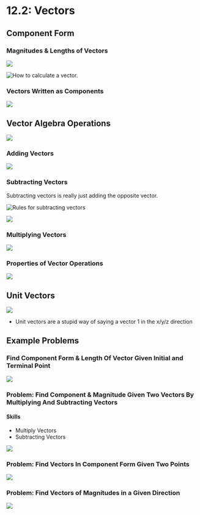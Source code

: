 # 12.2: Vectors

## Component Form

### Magnitudes & Lengths of Vectors

![](../../../.gitbook/assets/image%20%28284%29.png)

![How to calculate a vector. ](../../../.gitbook/assets/image%20%28316%29.png)

### Vectors Written as Components

![](../../../.gitbook/assets/image%20%28345%29.png)

## Vector Algebra Operations

![](../../../.gitbook/assets/image%20%28292%29.png)

### Adding Vectors

![](../../../.gitbook/assets/image%20%28281%29.png)

### Subtracting Vectors

Subtracting vectors is really just adding the opposite vector. 

![Rules for subtracting vectors](../../../.gitbook/assets/image%20%28324%29.png)

![](../../../.gitbook/assets/image%20%28337%29.png)

### Multiplying Vectors

![](../../../.gitbook/assets/image%20%28331%29.png)

### Properties of Vector Operations

![](../../../.gitbook/assets/image%20%28303%29.png)

## Unit Vectors

![](../../../.gitbook/assets/image%20%28311%29.png)

* Unit vectors are a stupid way of saying a vector 1 in the x/y/z direction



## Example Problems

### Find Component Form & Length Of Vector Given Initial and Terminal Point

![](../../../.gitbook/assets/image%20%28326%29.png)

### Problem: Find Component & Magnitude Given Two Vectors By Multiplying And Subtracting Vectors

#### Skills

* Multiply Vectors
* Subtracting Vectors

![](../../../.gitbook/assets/image%20%28258%29%20%282%29%20%282%29%20%282%29%20%282%29%20%281%29.png)

### Problem: Find Vectors In Component Form Given Two Points

![](../../../.gitbook/assets/image%20%28288%29.png)

### Problem: Find Vectors of Magnitudes in a Given Direction

![](../../../.gitbook/assets/image%20%28305%29.png)



